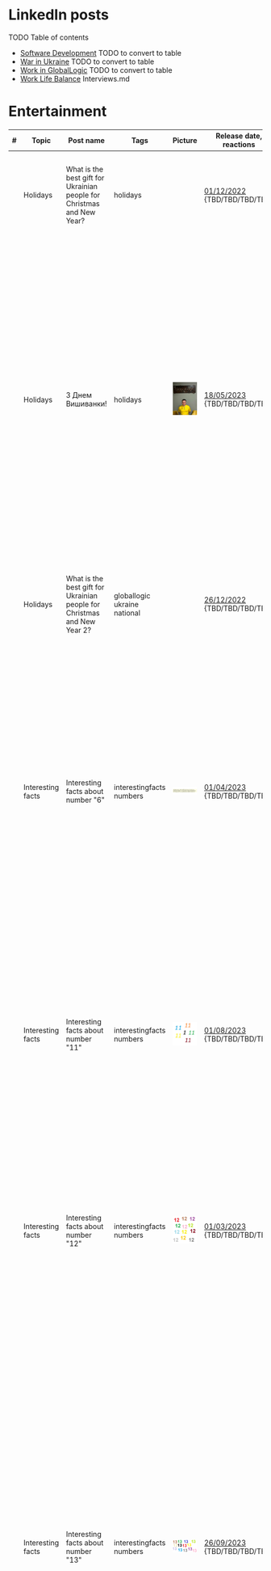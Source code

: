 # LinkedIn posts

TODO Table of contents

- [Software Development](./SoftwareDevelopment.md) TODO to convert to table
- [War in Ukraine](./WarInUkraine.md) TODO to convert to table
- [Work in GlobalLogic](./WorkInGL.md) TODO to convert to table
- [Work Life Balance](WorkLifeBalance.md)
Interviews.md

# Entertainment

| # | Topic | Post name   | Tags           | Picture     | Release date, reactions |  Post    | Links         |
| - | ------|-------------|----------------|-------------|-------------------------|----------|:-------------:|
| | Holidays | What is the best gift for Ukrainian people for Christmas and New Year? | holidays | | [01/12/2022](https://www.linkedin.com/posts/dimanikulin_armukrainenow-warinukraine-activity-7012374950275637249-Wpcn?utm_source=share&utm_medium=member_desktop) {TBD/TBD/TBD/TBD} | - Patriot defense system **8%**, - Atacms **16%**, - pUTINs visit of Kobzon concert **76%**. Any other options I forgot to mention?| |
|  | Holidays | З Днем Вишиванки! | holidays | <img src="./Images/Vishivanka.jpg" alt="Vishivanka" /> | [18/05/2023](https://www.linkedin.com/posts/dimanikulin_globallogic-ukraine-nationalholiday-activity-7064859572955398144-xxKg?utm_source=share&utm_medium=member_desktop) {TBD/TBD/TBD/TBD} | Цю футболку-вишиванку я отримав завдяки GlobalLogic та Дню Незалежності України. У 2018 році мені надійшов лист від GlobalLogic з пропозицією обрати спортивний захід з переліку марафонів. Я обрав забіг у Пирогово, який відбувся 24 серпня 2018 року. Там я та ця яскрава футболка-вишиванка поєдналися. Фото було зроблено у офісі. До речі, шорти були блакитні.А у вас є цікаві історії, пов'язані з вишиванками? | |
|  | Holidays | What is the best gift for Ukrainian people for Christmas and New Year 2?| globallogic ukraine national | | [26/12/2022](https://www.linkedin.com/posts/dimanikulin_activity-7145329226500521984-2up9?utm_source=share&utm_medium=member_desktop) {TBD/TBD/TBD/TBD} | - Taurus rockets **0%**; - Nuclear weapon **0%**; - pUTINs visit of Kobzon concert **0%**. Any other options I forgot to mention? | |
| | Interesting facts | Interesting facts about number "6" | interestingfacts numbers | <img src="./Images/GL6Years.png" alt="GL 6 Years" /> | [01/04/2023](https://www.linkedin.com/posts/dimanikulin_interestingfacts-numbers-globallogic-activity-7051457743555104769-pDkY?utm_source=share&utm_medium=member_desktop) {TBD/TBD/TBD/TBD} | - In many cultures, 6 is considered to be a lucky number; - Six is the smallest perfect number, which means that the sum of its factors (1, 2, and 3) equals 6.; - The average human hand has six bones in each finger, except for the thumb, which has two bones; - I have reached the 6th Anniversary in GlobalLogic recently. Are there other facts? Something else? please share in comments other facts. | |
| | Interesting facts | Interesting facts about number "11" | interestingfacts numbers | <img src="./Images/InterestingFactsAbout11.jpg" alt="Interesting Facts About 11" /> | [01/08/2023](https://www.linkedin.com/posts/dimanikulin_interestingfacts-activity-6967512359246393344-drW-?utm_source=share&utm_medium=member_desktop) {TBD/TBD/TBD/TBD} | - 11 *11 = 121, 11* 111 = 1221, 1111 * 11 = 12221...; - Football team has 11 members; - Eleven is the name of main character in "Stranger Things" TV show; - I have reached 11 K connections now ) Are there other facts? Something else? please share in comments other facts.| |
| | Interesting facts | Interesting facts about number "12" | interestingfacts numbers | <img src="./Images/InterestingFactsAbout12.jpg" alt="Interesting Facts About 12" /> | [01/03/2023](https://www.linkedin.com/posts/dimanikulin_interestingfacts-activity-7031329081606483968-Xg3L?utm_source=share&utm_medium=member_desktop) {TBD/TBD/TBD/TBD} | - 12 months in a year; - 12 hours visible on a clock; - 12 is a composite number, an even number, a natural number, and a whole number; - There are 12 stars on the flag of Europe. - Max 12 columns in Bootstrap row. ;) Something else? please share in comments other facts.| |
| | Interesting facts | Interesting facts about number "13" | interestingfacts numbers | <img src="./Images/InterestingFactsAbout13.jpg" alt="Interesting Facts About 13" /> | [26/09/2023](https://www.linkedin.com/posts/dimanikulin_interestingfacts-activity-7112326331484258304-C2fS?utm_source=share&utm_medium=member_desktop) {TBD/TBD/TBD/TBD} | Usually, the number 13 is considered unlucky in many cultures. Here are some interesting facts about the number 13: - In some Western cultures, Friday the 13th is considered an especially unlucky day. - In some ancient cultures, this number was considered sacred and associated with the lunar and feminine cycles. It was seen as a symbol of fertility and good fortune. - In mathematics, 13 is considered a prime number, and it has some unique properties - a part of Pythagorean triples and a part of the Fibonacci sequence. - In Italian culture, this number is associated with good fortune. Are there other facts? | |
| | Interesting facts | Interesting facts about number "7" | interestingfacts numbers | <img src="./Images/InterestingFactsAbout7.png" alt="Interesting Facts About 7" /> | [26/03/2024](https://www.linkedin.com/posts/dimanikulin_numbers-interestingfacts-activity-7178308521065648130-rwAl?utm_source=share&utm_medium=member_desktop) {TBD/TBD/TBD/TBD} | As you might know the number 7 has a rich history and significance across various cultures and disciplines. Here are 7 interesting facts about the number 7: - Seven is a prime number, meaning it can only be divided by 1 and itself without leaving a remainder. - The fourth prime number, the fourth Fibonacci number, and a Mersenne prime. - In Hinduism and some forms of yoga, there are believed to be seven energy centers in the body called chakras. - Traditionally, the world is divided into seven continents and seven seas. - In Christian theology, the Seven Deadly Sins are a classification of vices that were believed to be particularly detrimental to spiritual progress. - In many cultures, 7 is considered a lucky number. - The Seven Wonders of the Ancient World were a list of remarkable constructions of classical antiquity. Are there other facts? | |
| | Interesting facts | Interesting facts about me | interestingfacts numbers | | [26/03/2024](https://www.linkedin.com/posts/dimanikulin_there-are-a-lot-of-people-in-my-linkedin-activity-7194653260526333953-wBiT?utm_source=share&utm_medium=member_desktop)  {TBD/TBD/TBD/TBD} | There are a lot of people in my LinkedIn network who know me well. Let's share four random facts about me and guess which one is not true. Can you also share something interesting about yourself? Which one is not true about me? - I cannot swim well; - They called me Winnie the Pooh; - I dance folk; - I visited Egypt | |
| | Interesting facts | Interesting facts about number "14" | interestingfacts numbers | <img src="./Images/InterestingFactsAbout14.jpg" alt="Interesting Facts About 14" /> | [28/05/2024](https://www.linkedin.com/posts/dimanikulin_interestingfacts-numbers-activity-7201133644424396800-xGQA?utm_source=share&utm_medium=member_desktop)  {TBD/TBD/TBD/TBD} | Did you know the facts that highlight the number 14's significance and varied roles across different domains? Here are some interesting facts about the number 14: - The sum of the first three square numbers (1� + 2� + 3� = 1 + 4 + 9 = 14). - Silicon has an atomic number of 14. - The term "fortnight" means 14 nights (or two weeks). - In traditional Judaism, a boy reaches the age of Bar Mitzvah at 13, but the celebration often occurs in the 14th year. - Valentine's Day is celebrated on February 14th. Do you know any other facts? Please share other facts in the comments. | |

# Work

| # | Topic | Post name   | Tags           | Picture     | Release date, reactions |  Post    | Links         |
| - | ------|-------------|----------------|-------------|-------------------------|----------|:-------------:|
|  | Working with GPT | Everyone must know that| DOU Humor | <img src="./Images/ChatGPTAsk.png" alt="ChatGPTAsk" /> | [24/04/2023](https://www.linkedin.com/posts/dimanikulin_humor-chatgpt-chatgpttutorial-activity-7056156667721191424-rcxW?utm_source=share&utm_medium=member_desktop) {TBD/TBD/TBD/TBD} | When you work with GPT and you ask it to do something, please start your request with "Can you please" or "Could you please" because machines will not forget it... | [DOU, 100+ ChatGPT Prompts for Software Developers](https://dou.ua/forums/topic/43131/?from=tg&utm_source=telegram&utm_medium=social) |
| | Working with GPT | ChatGPT in CV | cv skills | | [18/07/2023](https://www.linkedin.com/posts/dimanikulin_chatgpt-cv-skills-activity-7086958836036644864-hpB6?utm_source=share&utm_medium=member_desktop) {TBD/TBD/TBD/TBD} | Nowadays, many people include their experience with ChatGPT in their CVs as a way to showcase their skills and expertise in various domains. However, in my opinion, this practice may seem excessive. Why? Because it's akin to listing the ability to move one's body as a skill. Is it OK to mention ChatGPT in CV? - Yes **0%** - No **100%** - ChatGPT knows answer **0%**|  |
| | Working with GPT | Do you consider ChatGPT a useful tool? | | | [18/09/2023](https://www.linkedin.com/posts/dimanikulin_chatgpt-activity-7109428850933022721-HDKN?utm_source=share&utm_medium=member_desktop) {TBD/TBD/TBD/TBD} | I have been using ChatGPT for 6 months and would like to share my experience working with it. So far, it has helped me with: - Proofreading, - Creating tags, headlines, and chapter descriptions from text, - Converting my text from upper case to lower case, - Generating poems, - Finding the top 10 sites to publish IT content, - Providing interesting facts about various topics,- Suggesting suitable images for provided text. The only thing it did not help me with was finding my social s  tyle. What about you? Do you consider ChatGPT a useful tool? - Yes **80%**, - No **12%**, - Never tried it **8%** | |
| | Communication | We need more Messengers | messenger ithumor | <img src="./Images/MoreMessengers.jpg" alt="More Messengers" /> | [01/03/2023](https://www.linkedin.com/posts/dimanikulin_messenger-ithumor-activity-7040961774296154112-Tg-G?utm_source=share&utm_medium=member_desktop)  {TBD/TBD/TBD/TBD} | Guys from big IT Companies, we need "much more" messengers on our devices! Because I have "only" 6 on my laptop - Facebook messenger, Microsoft Skype and Teams, Google Chat, Twitter, Slack and Telegram. And "only" 8 on my smartphone. And there are additionally two email clients by the way. How many messengers there are on your devices? Which ones I missed? | |
| | Communication | What does it mean for me to be online? | online ithumor | <img src="./Images/BeingOnline.jpg" alt="BeingOnline" /> | [01/03/2023](https://www.linkedin.com/posts/dimanikulin_online-messenger-nokia-activity-7008705718677573632-aA2C?utm_source=share&utm_medium=member_desktop) {TBD/TBD/TBD/TBD}| | |
| | Communication | VPNs | | | [16/07/2024](https://www.linkedin.com/posts/dimanikulin_vpns-safework-vpnclient-activity-7218879732392554496-n-Pg?utm_source=share&utm_medium=member_desktop) {TBD/TBD/TBD/TBD} | VPNs seem to be indispensable in our private and work lives. They keep our connections safe and provide access to restricted networks. As a result, it has become normal to have more than one VPN client installed on your device. For example, I currently have three clients installed on my laptop. What is the maximum number of VPN clients you have or have had on your device? - 2; - 3; - more than 3; - What is a VPN? | |
| | This is when we say "Old, but Gold" | Windows 95 | oldschool old | <img src="./Images/windows95.jpg" alt="TBD" /> | [01/04/2023](https://www.linkedin.com/posts/dimanikulin_oldschool-old-activity-7048925594268352512-c-4G?utm_source=share&utm_medium=member_desktop) {TBD/TBD/TBD/TBD} |Can you guess what is this without googling? I used that a lot when I started programming. If you can guess, we are the same age. | |
| | This is when we say "Old, but Gold" | Miranda | oldschool old | <img src="./Images/Miranda.jpg" alt="Miranda.jpg" /> | [01/01/2023](https://www.linkedin.com/posts/dimanikulin_old-activity-7016323085142224896-OyzK?utm_source=share&utm_medium=member_desktop) {TBD/TBD/TBD/TBD} | Can you guess what it is? If you know what is this - we are the same age ) | [Related post](https://www.linkedin.com/feed/update/urn:li:activity:6947599537733558272/) |
| | This is when we say "Old, but Gold" | BSOD | oldschool old | <img src="./Images/BSOD.jpg" alt="BSOD.jpg" /> | [25/05/2023](https://www.linkedin.com/posts/dimanikulin_oldschool-oldtech-activity-7066684307964125184-hZG4?utm_source=share&utm_medium=member_desktop)  {TBD/TBD/TBD/TBD} | Can you guess what is this without googling? I have seen that a lot. | |
| | This is when we say "Old, but Gold" | First Mobile Phone | oldschool old | <img src="./Images/firstMobilePhone.jpg" alt="firstMobilePhone" /> | [26/06/2023](https://www.linkedin.com/posts/dimanikulin_oldisgold-oldschool-first-activity-7078993334840569858-vZp0?utm_source=share&utm_medium=member_desktop) {TBD/TBD/TBD/TBD} | This is my first mobile phone. It had no: - color screen; - music; - internet connection; - touchable screen; - multimedia support; - camera; - extendable memory. Do you think I was not happy with it? - Nope! Please share what your first mobile phone was. Were you happy with it?| |
| | This is when we say "Old, but Gold" | Windows NT 4.0 | oldschool old | <img src="./Images/WindowsNT40.jfif" alt="TBD" /> | [14/08/2023](https://www.linkedin.com/posts/dimanikulin_oldschool-old-activity-7096741686382407680-mJQ2?utm_source=share&utm_medium=member_desktop) {TBD/TBD/TBD/TBD} | Can you guess what is this without googling? I used that a lot when I started programming. If you can guess, we are the same age. | |
| | Soft skiils | Active Listening | softskills communication activelistening | <img src="./Images/ActiveListening.jpg" alt="ActiveListening.jpg" /> | [01/10/2023](https://www.linkedin.com/posts/dimanikulin_communication-softskills-activelistening-activity-6972809312763043840-Dv6D?utm_source=share&utm_medium=member_desktop) {TBD/TBD/TBD/TBD} |Is "talking a lot" a soft skill? Nope. I have seen a lot of people who think "talking a lot" is a soft skill. Literally, an ability to communicate is soft skill and communication consists of 2 points: how you give information and how you receive information. When you speak a lot you do not listen and so you don't receive information.| |
| | Soft skiils | Who are toxic people | softskills toxicpeople | | [01/02/2023](https://www.linkedin.com/posts/dimanikulin_toxicpeople-activity-7026092332055707648-oYuV?utm_source=share&utm_medium=member_desktop) {TBD/TBD/TBD/TBD} | Who are **toxic** people? People who..  - criticize a lot **11%**; - can not listen to other people **19%** ; - say rude words **5%**; - are rusnia **66%**; | |
| | Soft skiils | English level | softskills | <img src="./Images/englishtestresult.jpg" alt="englishtestresult.jpg" /> | [16/04/2024](https://www.linkedin.com/posts/dimanikulin_regularly-i-make-it-a-habit-to-assess-and-activity-7185896908903604224-80tI?utm_source=share&utm_medium=member_desktop) {TBD/TBD/TBD/TBD} | Regularly, I make it a habit to assess and enhance both my soft skills and hard skills.This includes refining my understanding of metaprograms, social styles, English proficiency, and technical knowledge. For instance, I use resources like <https://lnkd.in/gdBYFkuf> to gauge my English vocabulary. During my last assessment, I achieved a milestone, learning over 8,100 English word families! Do you also prioritize regular skill and knowledge assessments? What specific areas do you focus on refining and improving? | |
| | Soft skiils | Reminder about what to do | softskills | | [25/06/2024](https://www.linkedin.com/posts/dimanikulin_in-real-life-it-is-really-easy-to-get-lost-activity-7211339797997469697-RfOZ?utm_source=share&utm_medium=member_desktop)  {TBD/TBD/TBD/TBD} |In real life, it is really easy to get lost in things and forget what to do, so we use different reminders to help us. What reminder about what to do works best for you? - Flagged emails - **0%**; - Calendar reminders - **67%**; - Unread messages in messengers - **33%**; - Your option in comments - **0%**;  | |
| | Work-life Balance | Playing chess | wellbeing relaxation сhess | <img src="./Images/chess.jpg" alt="chess" /> | [12/07/2023](https://www.linkedin.com/posts/dimanikulin_worklifebalance-workload-relax-activity-7084787080802836480-jGcU?utm_source=share&utm_medium=member_desktop) {TBD/TBD/TBD/TBD} | What do I usually do to switch context and relax before engaging in the next brain activity? I play chess! You might wonder, but moving the chess pieces from one cell to another helps me relax. And I have noticed a direct correlation between the amount of glucose I consume and the number of chess games I win. It seems that the more sugar I consume, the more successful I am in chess. Now, I'm curious to know what you do to employ a similar approach? | |

| | Work-life Balance | | | | | | |
| | Work-life Balance | | | | | | |
| | Work-life Balance | | | | | | |
| | Work-life Balance | | | | | | |

# Other

| # | Topic | Post name   | Tags           | Picture     | Release date, reactions |  Post    | Links         |
| - | ------|-------------|----------------|-------------|-------------------------|----------|:-------------:|
| | Fishing | Attempt 0 | fishing staysafe emailsecurity internetsecurity | <img src="./Images/fishing00.jpg" alt="fishing 00" /> <img src="./Images/fishing01.jpg" alt="fishing 01" /> | [01/12/2022](https://www.linkedin.com/posts/dimanikulin_fishing-activity-6993092454992211969-Ucgz?utm_source=share&utm_medium=member_desktop) {TBD/TBD/TBD/TBD} | Dear fishers, thank you! But I will reject your gift ($3.5M) again. And will do it again and again.  | |
| | Fishing | Attempt 1 | fishing staysafe emailsecurity internetsecurity | <img src="./Images/fishing02.jpg" alt="fishing 02" /> | [01/06/2022](https://www.linkedin.com/posts/dimanikulin_fishing-activity-6939455519191404544-mWpp?utm_source=share&utm_medium=member_desktop) {TBD/TBD/TBD/TBD} | This time they did not propose to send a big amount of money to me just for sharing my account info. This time they did not propose a big prize for me just for providing my credit card information. Instead, they used actor name (Peter Pine) to contact them � for me it�s the best fishing attack for now. | |
| | Fishing | Attempt 2 | fishing staysafe emailsecurity internetsecurity | <img src="./Images/fishing03.jpg" alt="fishing 03" /> | [01/05/2022](https://www.linkedin.com/posts/dimanikulin_it-is-so-easy-to-get-really-big-money-now-activity-6935298599983443968-1GRA?utm_source=share&utm_medium=member_desktop) {TBD/TBD/TBD/TBD} | It is so easy to get really big money now. I can receive a payment with amount 10 Million US Dollars. What I need is just to send my address, bank name and address, account name and number, Swift Code etc. However, I need to reject this nice offer because I do not know what to do with such big money. )))  | |
| | Fishing | Attempt 3 | fishing staysafe emailsecurity internetsecurity | <img src="./Images/fishing04.jpg" alt="fishing 04" /> | [01/01/2022](https://www.linkedin.com/posts/dimanikulin_that-is-probably-first-time-when-i-reject-activity-6885883352952438784-CEq-?utm_source=share&utm_medium=member_desktop) {TBD/TBD/TBD/TBD} | That is probably first time when I reject the high-paying job and WFH mode. They sent me an email with a job description. Also they even provided me a password and nice attachment to open so I could start working immediately. Not this time, sorry guys ;-) | |
| | Fishing | Attempt 4 | fishing staysafe emailsecurity internetsecurity | <img src="./Images/fishing05.jpg" alt="fishing 05" /> | [24/04/2023](https://www.linkedin.com/posts/dimanikulin_fishing-activity-7054716495364300801-_-1z?utm_source=share&utm_medium=member_desktop) {TBD/TBD/TBD/TBD} | The most boring proposal so far. This time they did not propose big money neither high-paying job with WFH. They just wanted to warn me about disk space. | |
| | Fishing | Sensitive or confidential language | fishing staysafe emailsecurity internetsecurity | <img src="./Images/fishing06.jpg" alt="fishing 06" /> | [06/06/2023](https://www.linkedin.com/posts/dimanikulin_staysafe-fishing-activity-7071738520201027584-TmuQ?utm_source=share&utm_medium=member_desktop) {TBD/TBD/TBD/TBD} | It is unfortunately true that some people may use sensitive or confidential language (Confidential! Sensitive Information!) in their messages as a tactic to deceive or manipulate others, and they may not be concerned about the consequences of doing so. If you receive a message that you suspect may be fraudulent or deceptive, it is important to exercise caution and to verify the authenticity of the message before taking any action. This may involve double-checking the source of the message, looking for signs of phishing or other scams, or seeking guidance from a trusted authority or expert. By taking these precautions, you can help protect yourself from potential harm and avoid falling victim to scams or other types of fraud. Stay safe! | |
| | LinkedIn content | Just Joined LinkedIn | LinkedIn Content | <img src="./Images/JustJoinedLinkedIn.jpg" alt="Just Joined LinkedIn" /> | [16/02/2022](https://www.linkedin.com/posts/dimanikulin_%D0%BD%D0%B0%D0%B1%D0%BE%D0%BB%D0%B5%D0%BB%D0%BE-activity-6896460037422686208-xicr?utm_source=share&utm_medium=member_desktop) {TBD/TBD/TBD/TBD} | Наболело... | |
| | LinkedIn content | What do you think about content posted in LinkedIn? | LinkedIn Content | | [08/05/2023](https://www.linkedin.com/posts/dimanikulin_linkedin-content-activity-7061244365477752832-VDm0?utm_source=share&utm_medium=member_desktop) {TBD/TBD/TBD/TBD} | About a year ago, I posted a picture about LI content and received a lot of responses. So.. What do you think about content posted in LinkedIn? Please share your opinion in the comments. - Dating  **31%**; - Asking for agreement or disagreement **19%**; - Memes from the 20th century **44%**; - Pet photos **6%**; 16 Votes | |
